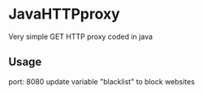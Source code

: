 # JavaHTTPproxy
Very simple GET HTTP proxy coded in java

## Usage
port: 8080
update variable "blacklist" to block websites



